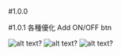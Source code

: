 #1.0.0

#1.0.1
各種優化
Add ON/OFF btn

![alt text?]( https://github.com/gemilepus/ScriptTool/blob/master/test.png)
![alt text?](https://github.com/gemilepus/ScriptTool/blob/master/Cover-2.png)
![alt text?](https://github.com/gemilepus/Script_Lite/blob/master/cover.png)
